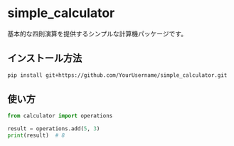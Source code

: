 # simple_calculator

基本的な四則演算を提供するシンプルな計算機パッケージです。

## インストール方法

```bash
pip install git+https://github.com/YourUsername/simple_calculator.git
```

## 使い方
```python
from calculator import operations

result = operations.add(5, 3)
print(result)  # 8
```
